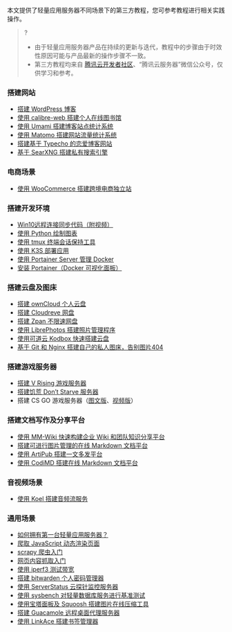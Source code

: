 本文提供了轻量应用服务器不同场景下的第三方教程，您可参考教程进行相关实践操作。




>?
>- 由于轻量应用服务器产品在持续的更新与迭代，教程中的步骤由于时效性原因可能与产品最新的操作步骤不一致。
>- 第三方教程均来自 [腾讯云开发者社区](https://cloud.tencent.com/developer)、“腾讯云服务器”微信公众号，仅供学习和参考。



### 搭建网站
- [搭建 WordPress 博客](https://cloud.tencent.com/developer/article/1692366)
- [使用 calibre-web 搭建个人在线图书馆](https://cloud.tencent.com/developer/article/1814658)
- [使用 Umami 搭建博客站点统计系统](https://cloud.tencent.com/developer/article/1884401)
- [使用 Matomo 搭建网站流量统计系统](https://cloud.tencent.com/developer/article/2013057)
- [搭建基于 Typecho 的恋爱博客网站](https://mp.weixin.qq.com/s/bOm2u5tsUR4FR4E2Sd4eLg)
- [基于 SearXNG 搭建私有搜索引擎](https://cloud.tencent.com/developer/article/2042380)

### 电商场景
- [使用 WooCommerce 搭建跨境电商独立站](https://cloud.tencent.com/developer/article/2068587)

### 搭建开发环境
- [Win10远程连接同步代码（附视频）](https://cloud.tencent.com/developer/article/1744540)
- [使用 Python 绘制图表](https://cloud.tencent.com/developer/article/1727837)
- [使用 tmux 终端会话保持工具](https://cloud.tencent.com/developer/article/1715579)
- [使用 K3S 部署应用](https://cloud.tencent.com/developer/article/1847421)
- [使用 Portainer Server 管理 Docker](https://cloud.tencent.com/developer/article/1840508)
- [安装 Portainer（Docker 可视化面板）](https://cloud.tencent.com/developer/article/1867994)



### 搭建云盘及图床
- [搭建 ownCloud 个人云盘](https://cloud.tencent.com/developer/article/1703531)
- [搭建 Cloudreve 网盘](https://cloud.tencent.com/developer/article/1832875)
- [搭建 Zpan 不限速网盘](https://cloud.tencent.com/developer/article/1926653)
- [使用 LibrePhotos 搭建照片管理程序](https://cloud.tencent.com/developer/article/1921402)
- [使用可道云 Kodbox 快速搭建云盘](https://cloud.tencent.com/developer/article/2066409)
- [基于 Git 和 Nginx 搭建自己的私人图床，告别图片404](https://cloud.tencent.com/developer/article/2159234)


### 搭建游戏服务器
- [搭建 V Rising 游戏服务器](https://cloud.tencent.com/developer/article/2014206)
- [搭建饥荒 Don’t Starve 服务器](https://cloud.tencent.com/developer/video/31976)
- 搭建 CS GO 游戏服务器（[图文版](https://cloud.tencent.com/developer/article/2135078)、[视频版](https://cloud.tencent.com/developer/video/33135)）


### 搭建文档写作及分享平台
- [使用 MM-Wiki 快速构建企业 Wiki 和团队知识分享平台](https://cloud.tencent.com/developer/article/1858770)
- [搭建可进行图片管理的在线 Markdown 文档平台](https://cloud.tencent.com/developer/article/1831170)
- [使用 ArtiPub 搭建一文多发平台](https://cloud.tencent.com/developer/article/1872740)
- [使用 CodiMD 搭建在线 Markdown 文档平台](https://cloud.tencent.com/developer/article/1871946)

### 音视频场景
- [使用 Koel 搭建音频流服务](https://cloud.tencent.com/developer/article/1848849)


### 通用场景
- [如何拥有第一台轻量应用服务器？](https://cloud.tencent.com/developer/article/1801003)
- [爬取 JavaScript 动态渲染页面](https://cloud.tencent.com/developer/article/1710120)
- [scrapy 爬虫入门](https://cloud.tencent.com/developer/article/1699656)
- [网页内容抓取入门](https://cloud.tencent.com/developer/article/1645139)	
- [使用 iperf3 测试带宽	](https://cloud.tencent.com/developer/article/1838570)
- [搭建 bitwarden 个人密码管理器](https://cloud.tencent.com/developer/article/1783188)
- [使用 ServerStatus 云探针监控服务器](https://cloud.tencent.com/developer/article/1863933)
- [使用 sysbench 对轻量数据库服务进行基准测试](https://cloud.tencent.com/developer/article/1868418)
- [使用宝塔面板及 Squoosh 搭建图片在线压缩工具](https://cloud.tencent.com/developer/article/1840803)
- [搭建 Guacamole 远程桌面代理服务器](https://cloud.tencent.com/developer/article/1794433)
- [使用 LinkAce 搭建书签管理器](https://cloud.tencent.com/developer/article/1869286)

